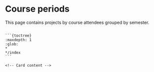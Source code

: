 # Course periods

<!-- ```{attention}
This page is work in progress
``` -->

This page contains projects by course attendees grouped by semester.



`````{card} Course periods

```{toctree}
:maxdepth: 1
:glob:
*
*/index
```

<!-- Card content -->
`````
